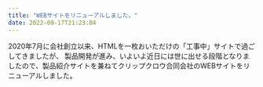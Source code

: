```yaml
---
title: "WEBサイトをリニューアルしました。"
date: 2022-09-17T21:23:04
---
```


2020年7月に会社創立以来、HTMLを一枚おいただけの「工事中」サイトで過ごしてきましたが、
製品開発が進み、いよいよ近日には世に出せる段階となりましたので、製品紹介サイトを兼ねてクリップクロウ合同会社のWEBサイトをリニューアルしました。
